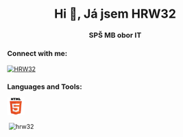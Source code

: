 <h1 align="center">Hi 👋, Já jsem HRW32</h1>
<h3 align="center">SPŠ MB obor IT</h3>

<h3 align="left">Connect with me:</h3>
<p align="left">
<a href="https://discord.gg/HRW32" target="blank"><img align="center" src="https://raw.githubusercontent.com/rahuldkjain/github-profile-readme-generator/master/src/images/icons/Social/discord.svg" alt="HRW32" height="30" width="40" /></a>
</p>

<h3 align="left">Languages and Tools:</h3>
<p align="left"> <a href="https://www.w3.org/html/" target="_blank" rel="noreferrer"> <img src="https://raw.githubusercontent.com/devicons/devicon/master/icons/html5/html5-original-wordmark.svg" alt="html5" width="40" height="40"/> </a> </p>

<p>&nbsp;<img align="center" src="https://github-readme-stats.vercel.app/api?username=hrw32&show_icons=true&locale=en" alt="hrw32" /></p>
